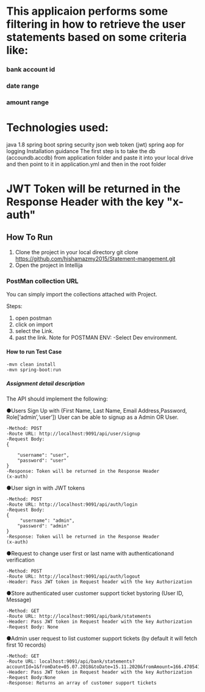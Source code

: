 

# This applicaion performs some filtering in how to retrieve the user statements based on some criteria like:
### bank account id
### date range
### amount range

# Technologies used:
java 1.8
spring boot 
spring security
json web token (jwt)
spring aop for logging
Installation guidance
The first step is to take the db (accoundb.accdb) from application folder and paste it into your local drive and then point to it in application.yml and then in the root folder 






# JWT Token will be returned in the Response Header with the key "x-auth"
## How To Run
1) Clone the project in your local directory
    git clone https://github.com/hishamazmy2015/Statement-mangement.git
2) Open the project in Intellija


    
### PostMan collection URL
You can simply import the collections attached with Project.


Steps:
1) open postman
2) click on import
3) select the Link.
4) past the link.
Note for POSTMAN ENV: 
    -Select Dev environment.


#### How to run Test Case
    -mvn clean install
    -mvn spring-boot:run
    
##### Assignment detail description
The API should implement the following:

●Users Sign Up with (First Name, Last Name, Email Address,Password, Role[‘admin’,‘user’])
  User can be able to signup as a Admin OR User.
  
    -Method: POST
    -Route URL: http://localhost:9091/api/user/signup
    -Request Body:
    {
     
        "username": "user",
        "password": "user"
    }
	-Response: Token will be returned in the Response Header
	(x-auth)	
●User sign in with JWT tokens

    -Method: POST
    -Route URL: http://localhost:9091/api/auth/login
    -Request Body:
    {
         "username": "admin",
        "password": "admin"
    }
	-Response: Token will be returned in the Response Header
	(x-auth)
●Request to change user first or last name with authenticationand verification

    -Method: POST
    -Route URL: http://localhost:9091/api/auth/logout
    -Header: Pass JWT token in Request header with the key Authorization
    


●Store authenticated user customer support ticket bystoring (User ID, Message)

    -Method: GET
    -Route URL: http://localhost:9091/api/bank/statements
    -Header: Pass JWT token in Request header with the key Authorization
    -Request Body: None

●Admin user request to list customer support tickets (by default it will fetch first 10 records)

    -Method: GET
    -Route URL: localhost:9091/api/bank/statements?accountId=1&fromDate=05.07.2018&toDate=15.11.2020&fromAmount=166.470541608144&toAmount=386.908121686113
    -Header: Pass JWT token in Request header with the key Authorization
    -Request Body:None
    -Response: Returns an array of customer support tickets
    
